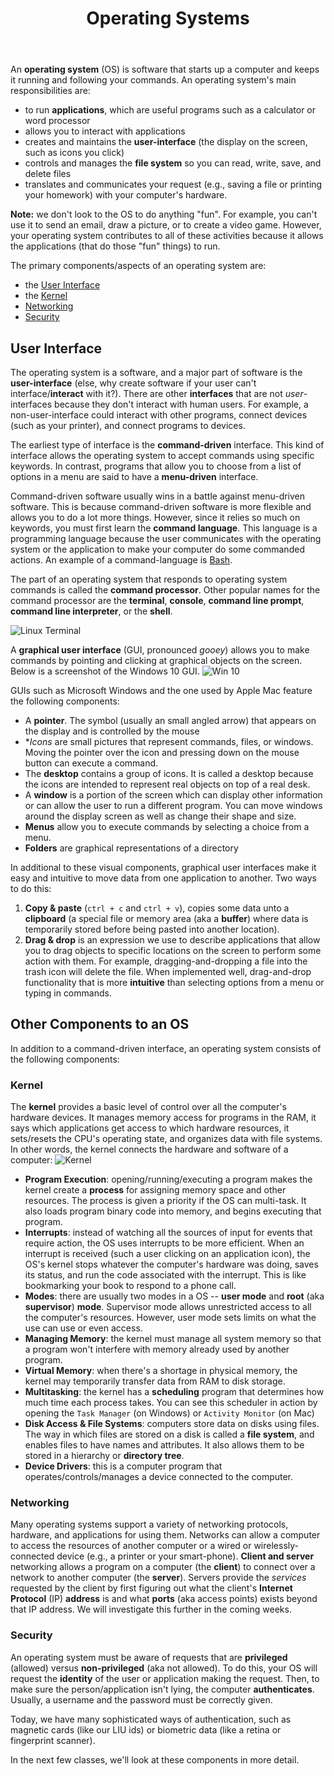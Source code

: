 ﻿---
# Posts need to have the `post` layout
layout: post

# The title of your post
title: Operating Systems

# (Optional) Write a short (~150 characters) description of each blog post.
# This description is used to preview the page on search engines, social media, etc.
description: >
   What are operating systems? Why are they important?

# (Optional) Link to an image that represents your blog post.
# The aspect ratio should be ~16:9.
image: /assets/img/default.jpg

# You can hide the description and/or image from the output
# (only visible to search engines) by setting:
# hide_description: true
# hide_image: true

# (Optional) Each post can have zero or more categories, and zero or more tags.
# The difference is that categories will be part of the URL, while tags will not.
# E.g. the URL of this post is <site.baseurl>/hydejack/2017/11/23/example-content/
categories: [CS 101]
tags: []
# If you want a category or tag to have its own page,
# check out `_featured_categories` and `_featured_tags` respectively.
---
An **operating system** (OS) is software that starts up a computer and keeps it running and following your commands. An operating system's main responsibilities are:
- to run **applications**, which are useful programs such as a calculator or word processor
- allows you to interact with applications
- creates and maintains the **user-interface** (the display on the screen, such as icons you click)
- controls and manages the **file system** so you can read, write, save, and delete files
- translates and communicates your request (e.g., saving a file or printing your homework) with your computer's hardware. 

**Note:** we don't look to the OS to do anything "fun". For example, you can't use it to send an email, draw a picture, or to create a video game. However, your operating system contributes to all of these activities because it allows the applications (that do those "fun" things) to run.

The primary components/aspects of an operating system are:
- the [User Interface](https://ramnauth.github.io/cs%20101/2018/11/07/operating-systems/#user-interface)
- the [Kernel](https://ramnauth.github.io/cs%20101/2018/11/07/operating-systems/#kernel)
- [Networking](https://ramnauth.github.io/cs%20101/2018/11/07/operating-systems/#networking)
- [Security](https://ramnauth.github.io/cs%20101/2018/11/07/operating-systems/#security)

## User Interface
The operating system is a software, and a major part of software is the **user-interface** (else, why create software if your user can't interface/**interact** with it?). There are other **interfaces** that are not *user*-interfaces because they don't interact with human users. For example, a non-user-interface could interact with other programs, connect devices (such as your printer), and connect programs to devices. 

The earliest type of interface is the **command-driven** interface. This kind of interface allows the operating system to accept commands using specific keywords. In contrast, programs that allow you to choose from a list of options in a menu are said to have a **menu-driven** interface. 

Command-driven software usually wins in a battle against menu-driven software. This is because command-driven software is more flexible and allows you to do a lot more things. However, since it relies so much on keywords, you must first learn the **command language**. This language is a programming language because the user communicates with the operating system or the application to make your computer do some commanded actions. 
An example of a command-language is [Bash](). 

The part of an operating system that responds to operating system commands is called the **command processor**. Other popular names for the command processor are the **terminal**, **console**, **command line prompt**, **command line interpreter**, or the **shell**.

![Linux Terminal](https://i.stack.imgur.com/QQreA.png)

A **graphical user interface** (GUI, pronounced *gooey*) allows you to make commands by pointing and clicking at graphical objects on the screen. Below is a screenshot of the Windows 10 GUI.
![Win 10](http://toastytech.com/guis/win10start.png)

GUIs such as Microsoft Windows and the one used by Apple Mac feature the following components:
- A **pointer**. The symbol (usually an small angled arrow) that appears on the display and is controlled by the mouse
- **Icons* are small pictures that represent commands, files, or windows. Moving the pointer over the icon and pressing down on the mouse button can execute a command. 
- The **desktop** contains a group of icons. It is called a desktop because the icons are intended to represent real objects on top of a real desk.
- A **window** is a portion of the screen which can display other information or can allow the user to run a different program. You can move windows around the display screen as well as change their shape and size.
- **Menus** allow you to execute commands by selecting a choice from a menu.
- **Folders** are graphical representations of a directory

In additional to these visual components, graphical user interfaces make it easy and intuitive to move data from one application to another. Two ways to do this:
1. **Copy & paste** (`ctrl + c` and `ctrl + v`), copies some data unto a **clipboard** (a special file or memory area (aka a **buffer**) where data is temporarily stored before being pasted into another location).
2. **Drag & drop** is an expression we use to describe applications that allow you to drag objects to specific locations on the screen to perform some action with them. For example, dragging-and-dropping a file into the trash icon will delete the file. When implemented well, drag-and-drop functionality that is more **intuitive** than selecting options from a menu or typing in commands. 

## Other Components to an OS
In addition to a command-driven interface, an operating system consists of the following components:

### Kernel
The **kernel** provides a basic level of control over all the computer's hardware devices. It manages memory access for programs in the RAM, it says which applications get access to which hardware resources, it sets/resets the CPU's operating state, and organizes data with file systems. In other words, the kernel connects the hardware and software of a computer:
![Kernel](https://upload.wikimedia.org/wikipedia/commons/thumb/8/8f/Kernel_Layout.svg/330px-Kernel_Layout.svg.png)
- **Program Execution**: opening/running/executing a program makes the kernel create a **process** for assigning memory space and other resources. The process is given a priority if the OS can multi-task. It also loads program binary code into memory, and begins executing that program.
- **Interrupts**: instead of watching all the sources of input for events that require action, the OS uses interrupts to be more efficient. When an interrupt is received (such a user clicking on an application icon), the OS's kernel stops whatever the computer's hardware was doing, saves its status, and run the code associated with the interrupt. This is like bookmarking your book to respond to a phone call. 
- **Modes**: there are usually two modes in a OS -- **user mode** and **root** (aka **supervisor**) **mode**. Supervisor mode allows unrestricted access to all the computer's resources. However, user mode sets limits on what the use can use or even access.
- **Managing Memory**: the kernel must manage all system memory so that a program won't interfere with memory already used by another program.
- **Virtual Memory**: when there's a shortage in physical memory, the kernel may temporarily transfer data from RAM to disk storage.
- **Multitasking**: the kernel has a **scheduling** program that determines how much time each process takes. You can see this scheduler in action by opening the `Task Manager` (on Windows) or `Activity Monitor` (on Mac)
- **Disk Access & File Systems**: computers store data on disks using files. The way in which files are stored on a disk is called a **file system**, and enables files to have names and attributes. It also allows them to be stored in a hierarchy or **directory tree**.
- **Device Drivers**: this is a computer program that operates/controls/manages a device connected to the computer.

### Networking
Many operating systems support a variety of networking protocols, hardware, and applications for using them. Networks can allow a computer to access the resources of another computer or a wired or wirelessly-connected device (e.g., a printer or your smart-phone). **Client and server** networking allows a program on a computer (the **client**) to connect over a network to another computer (the **server**). Servers provide the *services* requested by the client by first figuring out what the client's **Internet Protocol** (IP) **address** is and what **ports** (aka access points) exists beyond that IP address. We will investigate this further in the coming weeks.

### Security
An operating system must be aware of requests that are **privileged** (allowed) versus **non-privileged** (aka not allowed). To do this, your OS will request the **identity** of the user or application making the request. Then, to make sure the person/application isn't lying, the computer **authenticates**. Usually, a username and the password must be correctly given. 

Today, we have many sophisticated ways of authentication, such as magnetic cards (like our LIU ids) or biometric data (like a retina or fingerprint scanner).

In the next few classes, we'll look at these components in more detail.